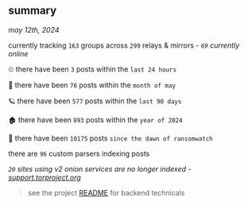 
## summary
_may 12th, 2024_

currently tracking `163` groups across `299` relays & mirrors - _`69` currently online_

⏲ there have been `3` posts within the `last 24 hours`

🦈 there have been `76` posts within the `month of may`

🪐 there have been `577` posts within the `last 90 days`

🏚 there have been `893` posts within the `year of 2024`

🦕 there have been `10175` posts `since the dawn of ransomwatch`

there are `96` custom parsers indexing posts

_`20` sites using v2 onion services are no longer indexed - [support.torproject.org](https://support.torproject.org/onionservices/v2-deprecation/)_

> see the project [README](https://github.com/joshhighet/ransomwatch#ransomwatch--) for backend technicals
